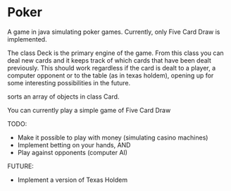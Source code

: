 # Poker
 A game in java simulating poker games. Currently, only Five Card Draw is implemented.
 
 The class Deck is the primary engine of the game. From this class you can deal new cards and it keeps track of which cards that have been dealt previously. This should work regardless if the card is dealt to a player, a computer opponent or to the table (as in texas holdem), opening up for some interesting possibilities in the future.
 
 sorts an array of objects in class Card.
 
 You can currently play a simple game of Five Card Draw
 
 TODO:
 - Make it possible to play with money (simulating casino machines)
 - Implement betting on your hands, AND
 - Play against opponents (computer AI)
 
 FUTURE:
 - Implement a version of Texas Holdem
